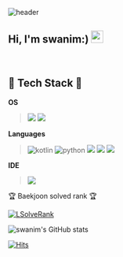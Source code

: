 <!--- 👋 Hi, I’m @swanim
- 👀 I’m interested in ...
- 🌱 I’m currently learning ...
- 💞️ I’m looking to collaborate on ...
- 📫 How to reach me ...
-->
<!---
swanim/swanim is a ✨ special ✨ repository because its `README.md` (this file) appears on your GitHub profile.
You can click the Preview link to take a look at your changes.
--->
![header](https://capsule-render.vercel.app/api?type=wave&color=auto&height=300&section=header&text=hello%20everyone&fontSize=90)


<h2> Hi, I'm swanim:) <img src="https://media.giphy.com/media/hvRJCLFzcasrR4ia7z/giphy.gif" width="25px"> </h2>

<br/>



## 🔧 Tech Stack 🔧

**OS**
><img src="https://img.shields.io/badge/Linux-FCC624?style=for-the-badge&logo=Linux&logoColor=white">
><img src="https://img.shields.io/badge/Windows-0078D6?style=for-the-badge&logo=Windows&logoColor=white">

**Languages**
>
><img alt="kotlin" src="https://img.shields.io/badge/-Kotlin-01B3E3?style=flat-square&logo=kotlin&logoColor=white" />
><img alt="python" src="https://img.shields.io/badge/-Python-5881D8?style=flat-square&logo=python&logoColor=white" />
><img src="https://img.shields.io/badge/c-%2300599C.svg?style=for-the-badge&logo=c&logoColor=white"> 
><img src="https://img.shields.io/badge/c++-%2300599C.svg?style=for-the-badge&logo=c%2B%2B&logoColor=white">
><img src="https://img.shields.io/badge/c-%2300599C.svg?style=for-the-badge&logo=c&logoColor=white">


**IDE**
><img src="https://img.shields.io/badge/Visual-Studio-5C2D91?style=for-the-badge&logo=Visual-Studio&logoColor=white">

<p>🏆 Baekjoon solved rank 🏆</p>

[![LSolveRank](https://github-readme-solvedac-hyp3rflow.vercel.app/api/?handle=nation)](https://solved.ac/profile/nation)

![swanim's GitHub stats](https://github-readme-stats.vercel.app/api?username=swanim&show_icons=true&theme=radical)

[![Hits](https://hits.seeyoufarm.com/api/count/incr/badge.svg?url=https%3A%2F%2Fgithub.com%2Fswanim%2Fswanim.git&count_bg=%2339CDD5&title_bg=%239E9E9E&icon=&icon_color=%23E7E7E7&title=hits&edge_flat=false)](https://hits.seeyoufarm.com)